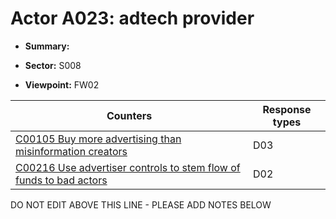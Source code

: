 # Actor A023: adtech provider

* **Summary:** 

* **Sector:** S008

* **Viewpoint:** FW02


| Counters | Response types |
| -------- | -------------- |
| [C00105 Buy more advertising than misinformation creators](../counters/C00105.md) | D03 |
| [C00216 Use advertiser controls to stem flow of funds to bad actors](../counters/C00216.md) | D02 |


DO NOT EDIT ABOVE THIS LINE - PLEASE ADD NOTES BELOW